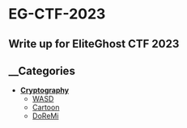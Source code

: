 # EG-CTF-2023
Write up for EliteGhost CTF 2023
---------------------------------------------------------------------------
## __Categories
- [**Cryptography**](#Cryptography)
  - [WASD](#WASD)
  - [Cartoon](#Cartoon)
  - [DoReMi](#DoReMi)

